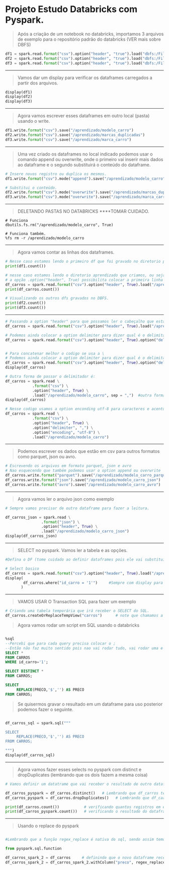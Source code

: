 # Projeto Estudo Databricks com Pyspark.



> Após a criação de um notebook no databricks, importamos 3 arquivos de exemplo para o repositório padrão do databricks (VER mais sobre DBFS)
```py
df1 = spark.read.format("csv").option("header", "true").load("dbfs:/FileStore/shared_uploads/duaugusto@gmail.com/modelo_carro.csv")
df2 = spark.read.format("csv").option("header", "true").load("dbfs:/FileStore/shared_uploads/duaugusto@gmail.com/marcas_duplicadas.csv")
df3 = spark.read.format("csv").option("header", "true").load("dbfs:/FileStore/shared_uploads/duaugusto@gmail.com/marca_carro.csv")

```
---

> Vamos dar um display para verificar os dataframes carregados a partir dos arquivos.

```py
display(df1)
display(df2)
display(df3)

```
---

> Agora vamos escrever esses dataframes em outro local (pasta) usando o write.

```py
df1.write.format("csv").save("/aprendizado/modelo_carro")
df2.write.format("csv").save("/aprendizado/marcas_duplicadas")
df3.write.format("csv").save("/aprendizado/marca_carro")

```
---

> Uma vez criado os dataframes no local indicado podemos usar o comando append ou overwrite, onde o primeiro vai inserir mais dados ao dataframe e o segundo substituirá o conteúdo do dataframe.

```py
# Insere novos registro ou duplica os mesmos.
df1.write.format("csv").mode("append").save("/aprendizado/modelo_carro")

# Substitui o conteúdo.
df2.write.format("csv").mode("overwrite").save("/aprendizado/marcas_duplicadas")
df3.write.format("csv").mode("overwrite").save("/aprendizado/marca_carro")

```
---

> DELETANDO PASTAS NO DATABRICKS ****TOMAR CUIDADO.

```PY
# Funciona
dbutils.fs.rm("/aprendizado/modelo_carro", True)

# Funciona também.
%fs rm -r /aprendizado/modelo_carro

```
---

> Agora vamos contar as linhas dos dataframes.

```py
# Nesse caso estamos lendo o primeiro df que foi gravado no diretorio padrão DBFS, não confundir.
print(df1.count())

# nesse caso estamos lendo o diretorio aprendizado que criamos, ou seja, locais diferentes.
# a opção .option("header", True) possibilita colocar a primeira linha como cabeçalho.
df_carros = spark.read.format("csv").option("header", True).load("/aprendizado/modelo_carro")
print(df_carros.count())

# Visualizando os outros dfs gravados no DBFS.
print(df2.count())
print(df3.count())

```
---

```py
# Passando a option "header" para que possamos ler o cabeçalho que esta na primeira linha do arquivo.
df_carros = spark.read.format("csv").option("header", True).load("/aprendizado/modelo_carro")

# Podemos ainda colocar a option delimiter para dizer qual é o delimitador usado no csv
df_carros = spark.read.format("csv").option("header", True).option("delimiter", ",").load("/aprendizado/modelo_carro")


# Para concatenar melhor o codigo se usa a \
# Podemos ainda colocar a option delimiter para dizer qual é o delimitador usado no csv
df_carros = spark.read.format("csv").option("header", True).option("delimiter", ",").load("/aprendizado/modelo_carro")
display(df_carros)

# Outra forma de passar o delimitador é:
df_carros = spark.read \
            .format("csv") \
            .option("header", True) \
            .load("/aprendizado/modelo_carro", sep = ",")  #outra forma com sep
display(df_carros)

# Nesse codigo usamos a option enconding utf-8 para caracteres e acentuações ja concatenado.
df_carros = spark.read \
            .format("csv") \
            .option("header", True) \
            .option("delimiter", ",") \
            .option("encoding", "utf-8") \
            .load("/aprendizado/modelo_carro") 

```
---

> Podemos escrever os dados que estão em csv para outros formatos como parquet, json ou avro.

```py
# Escrevendo os arquivos em formato parquet, json e avro
# Nao esquecendo que também podemos usar o option append ou overwrite
df_carros.write.format("parquet").save("/aprendizado/modelo_carro_parquet")
df_carros.write.format("json").save("/aprendizado/modelo_carro_json")
df_carros.write.format("avro").save("/aprendizado/modelo_carro_avro")

```
---
> Agora vamos ler o arquivo json como exemplo

```py
# Sempre vamos precisar de outro dataframe para fazer a leitura.

df_carros_json = spark.read \
                .format("json") \
                .option("header", True) \
                .load("/aprendizado/modelo_carro_json")
display(df_carros_json)

```
---

> SELECT no pyspark. Vamos ler a tabela e as opções.

```py
#Defina o DF (tome cuidado ao definir dataframes pois ele vai substituir algum já usado)

# Select basico 
df_carros = spark.read.format("csv").option("header", True).load("/aprendizado/modelo_carro")
display(
        df_carros.where("id_carro = '1'")     #Sempre com display para mostrar o resultado 
       )

```
---

> VAMOS USAR O Transaction SQL para fazer um exemplo

```py
# Criando uma tabela temporária que irá receber o SELECT do SQL.
df_carros.createOrReplaceTempView("carros")      # note que chamamos a tabela de carros

```
> Agora vamos rodar um script em SQL usando o databricks

```sql

%sql
--Percebi que para cada query precisa colocar o ;
--Então não faz muito sentido pois nao vai rodar tudo, vai rodar uma e mostrar so a ultima.
SELECT *
FROM CARROS 
WHERE id_carro='1';

SELECT DISTINCT * 
FROM CARROS; 

SELECT
     REPLACE(PRECO,'$','') AS PRECO
FROM CARROS;

```
> Se quisermos gravar o resultado em um dataframe para uso posterior podemos fazer o seguinte.

```py

df_carros_sql = spark.sql("""

SELECT
     REPLACE(PRECO,'$','') AS PRECO
FROM CARROS;

""")
display(df_carros_sql)

```
---
> Agora vamos fazer esses selects no pyspark com distinct e dropDuplicates (lembrando que os dois fazem a mesma coisa)

```py
# Vamos definir um datatrame que vai receber o resultado de outro dataframe.

df_carros_pyspark = df_carros.distinct()   # Lembrando que df_carros tem a tabela duplicada.
df_carros_pyspark = df_carros.dropDuplicates()   # Lembrando que df_carros tem a tabela duplicada.

print(df_carros.count())           # verificando quantos registros em em df_carros
print(df_carros_pyspark.count())   # verificando o resultado do dataframe com o distinct.

```
---

> Usando o replace do pyspark

```py

#Lembrando que a função regex_replace é nativa do sql, sendo assim temos que importar a biblioteca do sql

from pyspark.sql.function

df_carros_spark_2 = df_carros     # definindo que o novo dataframe receberá os dados de df_carros
df_carros_spark_2 = df_carros_spark_2.withColumn("preco", regex_replace("preco","$",""))

```



